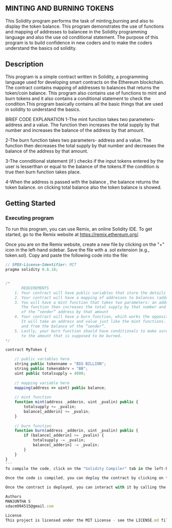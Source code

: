## MINTING AND BURNING TOKENS
This Solidity program performs the task of minting,burning and also to display the token balance. This program demonstrates the use of functions and mapping of addresses to balancee in the Solidity programming language and also the use od conditional statement. The purpose of this program is to build confidence in new coders and to make the coders understand the basics od solidity.

## Description
This program is a simple contract written in Solidity, a programming language used for developing smart contracts on the Ethereum blockchain. The contract contains mapping of addresses to balances that returns the token/coin balance. This program also contains use of functions to mint and burn tokens and it also contains a conditional statement to check the condition.This program basically contains all the basic things that are used in solidity to understand the basics.

BRIEF CODE EXPLANATION 1-The mint function takes two parameters- address and a value. The function then increases the total supply by that number and increases the balance of the address by that amount.

2-The burn function takes two parameters- address and a value. The function then decreases the total supply by that number and decreases the balance of the address by that amount.

3-The connditional statement (if ) checks if the input tokens entered by the user is lesserthan or equal to the balance of the tokens.If the condition is true then burn function takes place.

4-When the address is passed with the balance , the balance returns the token balance. on clicking total balance also the token balance is showed.

## Getting Started
### Executing program
To run this program, you can use Remix, an online Solidity IDE. To get started, go to the Remix website at https://remix.ethereum.org/.

Once you are on the Remix website, create a new file by clicking on the "+" icon in the left-hand sidebar. Save the file with a .sol extension (e.g., token.sol). Copy and paste the following code into the file:

```javascript
// SPDX-License-Identifier: MIT
pragma solidity 0.8.18;


/*
       REQUIREMENTS
    1. Your contract will have public variables that store the details about your coin (Token Name, Token Abbrv., Total Supply)
    2. Your contract will have a mapping of addresses to balances (address => uint)
    3. You will have a mint function that takes two parameters: an address and a value. 
       The function then increases the total supply by that number and increases the balance 
       of the “sender” address by that amount
    4. Your contract will have a burn function, which works the opposite of the mint function, as it will destroy tokens. 
       It will take an address and value just like the mint functions. It will then deduct the value from the total supply 
       and from the balance of the “sender”.
    5. Lastly, your burn function should have conditionals to make sure the balance of "sender" is greater than or equal 
       to the amount that is supposed to be burned.
*/

contract MyToken {

    // public variables here
    string public tokenname = "BIG BILLION";
    string public tokenabbrv = "BB";
    uint public totalsupply = 4000;
    
    // mapping variable here
    mapping(address => uint) public balance;
    
    // mint function
    function mint(address _adderin, uint _pvalin) public {
        totalsupply += _pvalin;
        balance[_adderin] += _pvalin;
    }
    
    // burn function
    function burn(address _adderin, uint _pvalin) public {
        if (balance[_adderin] >= _pvalin) {
            totalsupply -= _pvalin;
            balance[_adderin] -= _pvalin;
        }
    }
}
'''
To compile the code, click on the "Solidity Compiler" tab in the left-hand sidebar. Make sure the "Compiler" option is set to "0.8.4" (or another compatible version), and then click on the "Compile token.sol" button.

Once the code is compiled, you can deploy the contract by clicking on the "Deploy & Run Transactions" tab in the left-hand sidebar. Select the "token" contract from the dropdown menu, and then click on the "Deploy" button.

Once the contract is deployed, you can interact with it by calling the burn or mint function by entering the address and the input token number. Click on the "burn","mint" contract in the left-hand sidebar, and once you give the input the tokens will be burnt or minted according to the option selected .Finally, click on the "total balance" to check the balance after performing the above functions.

Authors
MANJUNTHA S
sdacm994515@gmail.com

License
This project is licensed under the MIT License - see the LICENSE.md file for details
